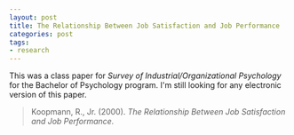 ```yaml
---
layout: post
title: The Relationship Between Job Satisfaction and Job Performance
categories: post
tags:
- research
---
```


This was a class paper for _Survey of Industrial/Organizational Psychology_ for the Bachelor of Psychology program. I'm still looking for any electronic version of this paper.

> Koopmann, R., Jr. (2000). _The Relationship Between Job Satisfaction and Job Performance._

